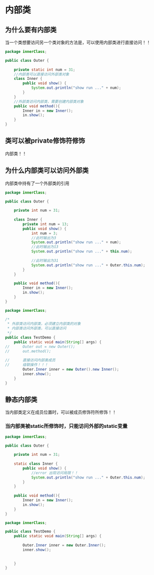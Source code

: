# 内部类

## 为什么要有内部类

当一个类想要访问另一个类对象的方法是，可以使用内部类进行直接访问！！

```java
package innerClass;

public class Outer {
	
	private static int num = 31;
	//内部类可以直接访问外部类对象
	class Inner {
		public void show() {
			System.out.println("show run ..." + num);
		}
	}
	//外部类访问内部类，需要创建内部类对象
	public void method(){
		Inner in = new Inner();
		in.show();
	}
}

```

## 类可以被private修饰符修饰

内部类！！

## 为什么内部类可以访问外部类

内部类中持有了一个外部类的引用

```java
package innerClass;

public class Outer {
	
	private int num = 31;
	
	class Inner {
		private int num = 13;
		public void show() {
			int num = 3;
			//此时输出为3
			System.out.println("show run ..." + num);
			//此时输出为13
			System.out.println("show run ..." + this.num);
			
			//此时输出为31
			System.out.println("show run ..." + Outer.this.num);
		}
	}
	
	public void method(){
		Inner in = new Inner();
		in.show();
	}
}
```

```java
package innerClass;

/*
 * 外部类访问内部类，必须建立内部类的对象
 * 内部类访问外部类，可以直接访问
 */
public class TestDemo {
	public static void main(String[] args) {
//		Outer out = new Outer();
//		out.method();
		
//		直接访问内部类成员
//		级联操作！！！
		Outer.Inner inner = new Outer().new Inner();
		inner.show();
	}
}
```



## 静态内部类

当内部类定义在成员位置时，可以被成员修饰符所修饰！！

### 当内部类被static所修饰时，只能访问外部的static变量

```java
package innerClass;

public class Outer {
	
	private int num = 31;
	
	static class Inner {
		public void show() {
            //error 出现访问局限！！
			System.out.println("show run ..." + Outer.this.num);
		}
	}
	
	public void method(){
		Inner in = new Inner();
		in.show();
	}
}
```

```java
package innerClass;

public class TestDemo {
	public static void main(String[] args) {
		
		Outer.Inner inner = new Outer.Inner();
		inner.show();
		
		
	}
}

```


